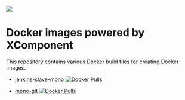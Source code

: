 [![](http://slack.xcomponent.com/badge.svg)](http://slack.xcomponent.com/)

# Docker images powered by XComponent

This repository contains various Docker build files for creating Docker images.

* [jenkins-slave-mono](jenkins-slave-mono/README.md) [![Docker Pulls](https://img.shields.io/docker/pulls/xcomponent/jenkins-slave-mono.svg)](https://store.docker.com/community/images/xcomponent/jenkins-slave-mono)

* [mono-git](mono-git/README.md) [![Docker Pulls](https://img.shields.io/docker/pulls/xcomponent/mono-git.svg)](https://store.docker.com/community/images/xcomponent/mono-git)

